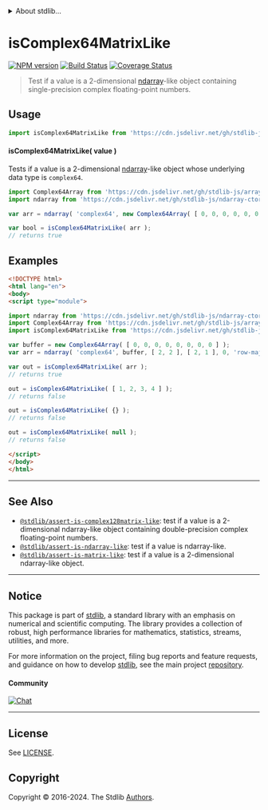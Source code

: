 <!--

@license Apache-2.0

Copyright (c) 2023 The Stdlib Authors.

Licensed under the Apache License, Version 2.0 (the "License");
you may not use this file except in compliance with the License.
You may obtain a copy of the License at

   http://www.apache.org/licenses/LICENSE-2.0

Unless required by applicable law or agreed to in writing, software
distributed under the License is distributed on an "AS IS" BASIS,
WITHOUT WARRANTIES OR CONDITIONS OF ANY KIND, either express or implied.
See the License for the specific language governing permissions and
limitations under the License.

-->


<details>
  <summary>
    About stdlib...
  </summary>
  <p>We believe in a future in which the web is a preferred environment for numerical computation. To help realize this future, we've built stdlib. stdlib is a standard library, with an emphasis on numerical and scientific computation, written in JavaScript (and C) for execution in browsers and in Node.js.</p>
  <p>The library is fully decomposable, being architected in such a way that you can swap out and mix and match APIs and functionality to cater to your exact preferences and use cases.</p>
  <p>When you use stdlib, you can be absolutely certain that you are using the most thorough, rigorous, well-written, studied, documented, tested, measured, and high-quality code out there.</p>
  <p>To join us in bringing numerical computing to the web, get started by checking us out on <a href="https://github.com/stdlib-js/stdlib">GitHub</a>, and please consider <a href="https://opencollective.com/stdlib">financially supporting stdlib</a>. We greatly appreciate your continued support!</p>
</details>

# isComplex64MatrixLike

[![NPM version][npm-image]][npm-url] [![Build Status][test-image]][test-url] [![Coverage Status][coverage-image]][coverage-url] <!-- [![dependencies][dependencies-image]][dependencies-url] -->

> Test if a value is a 2-dimensional [ndarray][@stdlib/ndarray/ctor]-like object containing single-precision complex floating-point numbers.



<section class="usage">

## Usage

```javascript
import isComplex64MatrixLike from 'https://cdn.jsdelivr.net/gh/stdlib-js/assert-is-complex64matrix-like@esm/index.mjs';
```

#### isComplex64MatrixLike( value )

Tests if a value is a 2-dimensional [ndarray][@stdlib/ndarray/ctor]-like object whose underlying data type is `complex64`.

```javascript
import Complex64Array from 'https://cdn.jsdelivr.net/gh/stdlib-js/array-complex64@esm/index.mjs';
import ndarray from 'https://cdn.jsdelivr.net/gh/stdlib-js/ndarray-ctor@esm/index.mjs';

var arr = ndarray( 'complex64', new Complex64Array( [ 0, 0, 0, 0, 0, 0, 0, 0 ] ), [ 2, 2 ], [ 2, 1 ], 0, 'row-major' );

var bool = isComplex64MatrixLike( arr );
// returns true
```

</section>

<!-- /.usage -->

<section class="examples">

## Examples

<!-- eslint no-undef: "error" -->

```html
<!DOCTYPE html>
<html lang="en">
<body>
<script type="module">

import ndarray from 'https://cdn.jsdelivr.net/gh/stdlib-js/ndarray-ctor@esm/index.mjs';
import Complex64Array from 'https://cdn.jsdelivr.net/gh/stdlib-js/array-complex64@esm/index.mjs';
import isComplex64MatrixLike from 'https://cdn.jsdelivr.net/gh/stdlib-js/assert-is-complex64matrix-like@esm/index.mjs';

var buffer = new Complex64Array( [ 0, 0, 0, 0, 0, 0, 0, 0 ] );
var arr = ndarray( 'complex64', buffer, [ 2, 2 ], [ 2, 1 ], 0, 'row-major' );

var out = isComplex64MatrixLike( arr );
// returns true

out = isComplex64MatrixLike( [ 1, 2, 3, 4 ] );
// returns false

out = isComplex64MatrixLike( {} );
// returns false

out = isComplex64MatrixLike( null );
// returns false

</script>
</body>
</html>
```

</section>

<!-- /.examples -->

<!-- Section for related `stdlib` packages. Do not manually edit this section, as it is automatically populated. -->

<section class="related">

* * *

## See Also

-   <span class="package-name">[`@stdlib/assert-is-complex128matrix-like`][@stdlib/assert/is-complex128matrix-like]</span><span class="delimiter">: </span><span class="description">test if a value is a 2-dimensional ndarray-like object containing double-precision complex floating-point numbers.</span>
-   <span class="package-name">[`@stdlib/assert-is-ndarray-like`][@stdlib/assert/is-ndarray-like]</span><span class="delimiter">: </span><span class="description">test if a value is ndarray-like.</span>
-   <span class="package-name">[`@stdlib/assert-is-matrix-like`][@stdlib/assert/is-matrix-like]</span><span class="delimiter">: </span><span class="description">test if a value is a 2-dimensional ndarray-like object.</span>

</section>

<!-- /.related -->

<!-- Section for all links. Make sure to keep an empty line after the `section` element and another before the `/section` close. -->


<section class="main-repo" >

* * *

## Notice

This package is part of [stdlib][stdlib], a standard library with an emphasis on numerical and scientific computing. The library provides a collection of robust, high performance libraries for mathematics, statistics, streams, utilities, and more.

For more information on the project, filing bug reports and feature requests, and guidance on how to develop [stdlib][stdlib], see the main project [repository][stdlib].

#### Community

[![Chat][chat-image]][chat-url]

---

## License

See [LICENSE][stdlib-license].


## Copyright

Copyright &copy; 2016-2024. The Stdlib [Authors][stdlib-authors].

</section>

<!-- /.stdlib -->

<!-- Section for all links. Make sure to keep an empty line after the `section` element and another before the `/section` close. -->

<section class="links">

[npm-image]: http://img.shields.io/npm/v/@stdlib/assert-is-complex64matrix-like.svg
[npm-url]: https://npmjs.org/package/@stdlib/assert-is-complex64matrix-like

[test-image]: https://github.com/stdlib-js/assert-is-complex64matrix-like/actions/workflows/test.yml/badge.svg?branch=main
[test-url]: https://github.com/stdlib-js/assert-is-complex64matrix-like/actions/workflows/test.yml?query=branch:main

[coverage-image]: https://img.shields.io/codecov/c/github/stdlib-js/assert-is-complex64matrix-like/main.svg
[coverage-url]: https://codecov.io/github/stdlib-js/assert-is-complex64matrix-like?branch=main

<!--

[dependencies-image]: https://img.shields.io/david/stdlib-js/assert-is-complex64matrix-like.svg
[dependencies-url]: https://david-dm.org/stdlib-js/assert-is-complex64matrix-like/main

-->

[chat-image]: https://img.shields.io/gitter/room/stdlib-js/stdlib.svg
[chat-url]: https://app.gitter.im/#/room/#stdlib-js_stdlib:gitter.im

[stdlib]: https://github.com/stdlib-js/stdlib

[stdlib-authors]: https://github.com/stdlib-js/stdlib/graphs/contributors

[umd]: https://github.com/umdjs/umd
[es-module]: https://developer.mozilla.org/en-US/docs/Web/JavaScript/Guide/Modules

[deno-url]: https://github.com/stdlib-js/assert-is-complex64matrix-like/tree/deno
[deno-readme]: https://github.com/stdlib-js/assert-is-complex64matrix-like/blob/deno/README.md
[umd-url]: https://github.com/stdlib-js/assert-is-complex64matrix-like/tree/umd
[umd-readme]: https://github.com/stdlib-js/assert-is-complex64matrix-like/blob/umd/README.md
[esm-url]: https://github.com/stdlib-js/assert-is-complex64matrix-like/tree/esm
[esm-readme]: https://github.com/stdlib-js/assert-is-complex64matrix-like/blob/esm/README.md
[branches-url]: https://github.com/stdlib-js/assert-is-complex64matrix-like/blob/main/branches.md

[stdlib-license]: https://raw.githubusercontent.com/stdlib-js/assert-is-complex64matrix-like/main/LICENSE

[@stdlib/ndarray/ctor]: https://github.com/stdlib-js/ndarray-ctor/tree/esm

<!-- <related-links> -->

[@stdlib/assert/is-complex128matrix-like]: https://github.com/stdlib-js/assert-is-complex128matrix-like/tree/esm

[@stdlib/assert/is-ndarray-like]: https://github.com/stdlib-js/assert-is-ndarray-like/tree/esm

[@stdlib/assert/is-matrix-like]: https://github.com/stdlib-js/assert-is-matrix-like/tree/esm

<!-- </related-links> -->

</section>

<!-- /.links -->
